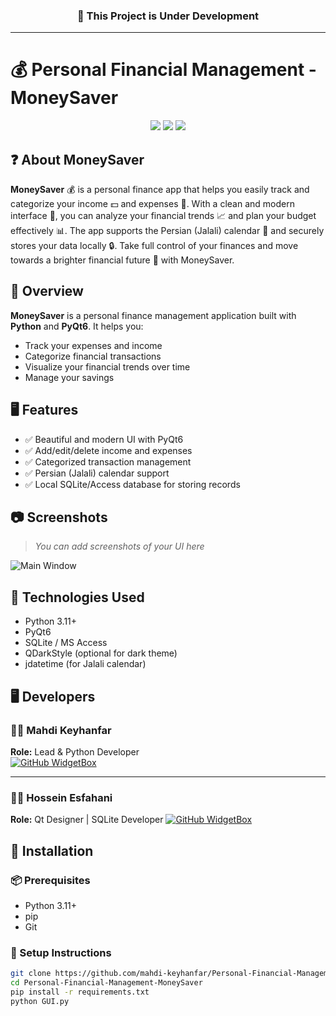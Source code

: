 <h3 align="center">
  🚧 This Project is Under Development
</h3>

---

# 💰 Personal Financial Management - MoneySaver

<p align="center">
  <img src="https://img.shields.io/badge/Python-3.11-blue?style=flat-square&logo=python" />
  <img src="https://img.shields.io/badge/PyQt-6-green?style=flat-square&logo=qt" />
  <img src="https://img.shields.io/badge/Platform-Windows-lightgrey?style=flat-square&logo=windows" />
</p>

## ❓ About MoneySaver

**MoneySaver** 💰 is a personal finance app that helps you easily track and categorize your income 💵 and expenses 💸. With a clean and modern interface 🎨, you can analyze your financial trends 📈 and plan
your budget effectively 📊. The app supports the Persian (Jalali) calendar 📅 and securely stores your data locally 🔒. Take full control of your finances and move towards a brighter financial future 🚀 with
MoneySaver.

## 📌 Overview

**MoneySaver** is a personal finance management application built with **Python** and **PyQt6**. It helps you:

- Track your expenses and income
- Categorize financial transactions
- Visualize your financial trends over time
- Manage your savings

## 🖥️ Features

- ✅ Beautiful and modern UI with PyQt6
- ✅ Add/edit/delete income and expenses
- ✅ Categorized transaction management
- ✅ Persian (Jalali) calendar support
- ✅ Local SQLite/Access database for storing records

## 📷 Screenshots

> _You can add screenshots of your UI here_

![Main Window](screenshots/main.png)

## 🔧 Technologies Used

- Python 3.11+
- PyQt6
- SQLite / MS Access
- QDarkStyle (optional for dark theme)
- jdatetime (for Jalali calendar)

## 🖥️ Developers

### 🧑‍💻 Mahdi Keyhanfar  
**Role:** Lead & Python Developer  
[![GitHub WidgetBox](https://github-widgetbox.vercel.app/api/profile?username=mahdi-keyhanfar&data=followers,repositories,stars,commits&theme=darkmode)](https://github.com/mahdi-keyhanfar)

---

### 🧑‍💻 Hossein Esfahani  
**Role:** Qt Designer | SQLite Developer
[![GitHub WidgetBox](https://github-widgetbox.vercel.app/api/profile?username=hosseinesfahani&data=followers,repositories,stars,commits&theme=darkmode)](https://github.com/hosseinesfahani)

## 📂 Installation

### 📦 Prerequisites

- Python 3.11+
- pip
- Git

### 🧪 Setup Instructions

```bash
git clone https://github.com/mahdi-keyhanfar/Personal-Financial-Management-MoneySaver.git
cd Personal-Financial-Management-MoneySaver
pip install -r requirements.txt
python GUI.py
